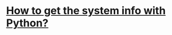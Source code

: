 # [How to get the system info with Python?](https://stackoverflow.com/questions/3103178/how-to-get-the-system-info-with-python)   